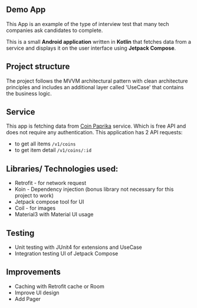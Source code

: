 ## Demo App

This App is an example of the type of interview test that many tech companies ask candidates to complete.

This is a small **Android application** written in **Kotlin** that fetches data from a service and displays it on the user interface using **Jetpack Compose**.

## Project structure

The project follows the MVVM architectural pattern 
with clean architecture principles and includes an additional layer called 'UseCase'
that contains the business logic.

## Service
This app is fetching data from [Coin Paprika](https://coinpaprika.com) service. 
Which is free API and does not require any authentication. This application has 2 API requests:
* to get all items `/v1/coins`
* to get item detail `/v1/coins/:id`


## Libraries/ Technologies used:
* Retrofit - for network request
* Koin - Dependency injection (bonus library not necessary for this project to work)
* Jetpack compose tool for UI
* Coil - for images
* Material3 with Material UI usage

## Testing
* Unit testing with JUnit4 for extensions and UseCase
* Integration testing UI of Jetpack Compose

## Improvements
* Caching with Retrofit cache or Room
* Improve UI design
* Add Pager